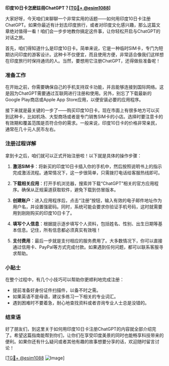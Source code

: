 **印度10日卡怎麽註冊ChatGPT？[[TG💪+ @esim1088](https://t.me/s/esim1088)]**

大家好呀，今天咱们来聊聊一个非常实用的话题——如何用印度10日卡注册ChatGPT。如果你最近有计划去印度旅行，或者对印度文化感兴趣，那么这篇文章绝对值得一看！咱们会一步步地教你搞定这件事，让你轻松开启与ChatGPT的对话之旅。

首先，咱们得知道什么是印度10日卡。简单来说，它是一种临时SIM卡，专门为短期访问印度的游客设计。这种卡不仅便宜，而且使用方便，非常适合像我们这样想在印度旅行时保持通讯的人。当然，要想用它注册ChatGPT，还得做些准备呢！

### 准备工作

在开始之前，你需要确保自己的手机支持双卡功能，并且能够连接到国际网络。这是因为ChatGPT需要通过互联网进行注册和使用。另外，别忘了下载最新的Google Play商店或Apple App Store应用，以便安装必要的应用程序。

接下来就是最关键的一步了——购买印度10日卡。现在市面上有很多地方可以买到这种卡，比如机场、大型商场或者是专门销售SIM卡的小店。选择时要注意卡的有效期和覆盖范围是否符合你的需求。一般来说，印度10日卡的价格非常亲民，通常在几十元人民币左右。

### 注册过程详解

拿到卡之后，咱们就可以正式开始注册啦！以下就是具体的操作步骤：

1. **激活SIM卡**：将新买的印度10日卡插入你的手机中，然后按照说明书上的指示完成激活流程。通常情况下，这一步很简单，只需拨打电话给客服热线即可。

2. **下载相关应用**：打开手机浏览器，搜索并下载“ChatGPT”相关的官方应用程序。确保从正规渠道获取软件，避免下载到仿冒版本。

3. **创建账户**：进入应用程序后，点击“注册”按钮，输入有效的电子邮件地址作为用户名，并设置强密码。同时，系统可能会要求你验证手机号码，这时就需要用到刚刚购买的印度10日卡了。

4. **填写个人信息**：根据提示逐步填写个人资料，包括姓名、性别、出生日期等基本信息。记住，所有信息都必须真实有效哦！

5. **支付费用**：最后一步就是支付相应的服务费用了。大多数情况下，你可以直接通过信用卡、PayPal等方式完成付款。如果遇到任何问题，都可以联系客服寻求帮助。

### 小贴士

在整个过程中，有几个小技巧可以帮助你更顺利地完成注册：

- 提前准备好身份证件扫描件，以备不时之需。
- 如果英语不是母语，建议多练习一下相关的专业词汇。
- 遇到困难时不要着急，耐心地查找资料或者咨询专业人士总是没错的。

### 结束语

好了朋友们，到这里关于如何用印度10日卡注册ChatGPT的内容就全部介绍完了。希望这篇指南能帮到你们，让你们在享受印度美景的同时也能畅享科技带来的便利。如果你还有什么疑问或者其他有趣的故事想要分享的话，欢迎随时留言讨论！

[[TG💪+ @esim1088](https://t.me/s/esim1088) ![Image](https://i.postimg.cc/4NQfJmqS/Snipaste-2025-05-13-00-14-12.png)]